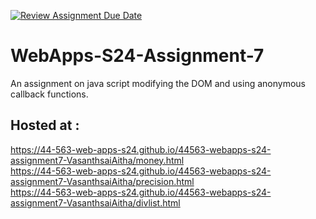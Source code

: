 [![Review Assignment Due Date](https://classroom.github.com/assets/deadline-readme-button-24ddc0f5d75046c5622901739e7c5dd533143b0c8e959d652212380cedb1ea36.svg)](https://classroom.github.com/a/cdqffI9o)
# WebApps-S24-Assignment-7
An assignment on java script modifying the DOM and using anonymous callback functions.
## Hosted at :  
<https://44-563-web-apps-s24.github.io/44563-webapps-s24-assignment7-VasanthsaiAitha/money.html>  
<https://44-563-web-apps-s24.github.io/44563-webapps-s24-assignment7-VasanthsaiAitha/precision.html>  
<https://44-563-web-apps-s24.github.io/44563-webapps-s24-assignment7-VasanthsaiAitha/divlist.html>
